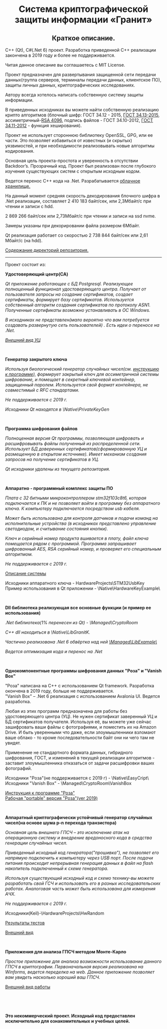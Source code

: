 <h1 align="center">Система криптографической защиты информации «Гранит»</h1>

<h2 align="center">Краткое описание.</h2>

<p align="left">
C++ (Qt), C#(.Net 6) проект. Разработка приведенной С++ реализации закончена в 2019 году и более не поддерживается.<br>
</p>
<p align="left">
Читая данное описание вы соглашаетесь с MIT License.
</p>
<p align="left">
Проект предназначен для развертывания защищенной сети передачи данных(группа серверов, терминалы передачи данных, клиентское ПО), защиты личных данных, криптографических исследованиях.
</p>
<p align="left">
Автору всегда хотелось написать собственную систему защиты информации.
</p>
<p align="left">
В приведенных исходниках вы можете найти собственную реализацию крипто алгоритмов
(блочный шифр: ГОСТ 34.12 - 2015, <a href="./Doc/CipherMode/CipherMode.md">ГОСТ 34.13-2015</a>, ассиметричный-<a href="./Doc/RSA/Rsa.md">RSA 4096</a>, подпись файлов - ГОСТ 34.10-2012,
 <a href="./Doc/HashFunc/hash3411.md">ГОСТ 34.11-2012</a> - функция хеширования).
</p>
<p align="left">
Проект не использует стороннюю библиотеку OpenSSL, GPG, или ее части. Это позволяет избавиться от известных (и скрытых) уязвимостей, и при необходимости реализовывать новые алгоритмы кодирования.
</p>
<p align="left">
Основная цель проекта-простота и уверенность в отсутствии Backdoor’s. Прозрачный код. Проект был реализован после глубокого изучения существующих систем с открытым исходным кодом. 
</p>
<p align="left">
Ведется перенос С++ кода на .Net. 
Разрабатывается <a href="./Doc/CloudStorage/CloudStorage.md">облачное хранилище.</a>
</p>
<p align="left">
На данный момент средняя скорость декодирования блочного шифра в .Net реализации, составляет 2 410 183 байт/сек, или 2,3Мбайт/с при чтении и записи с hdd. 
</p>
<p align="left">
2 869 266 байт/сек или 2,73Мбайт/с при чтении и записи на ssd nvme.
</p>
<p align="left">
Замеры указаны при декорировании файла размером 6Мбайт.
</p>
<p>
Qt реализация работает со скоростью 2 738 844 байт/сек или 2,61 Мбайт/с (на hdd).
</p>
<p align="left">
<a href="./Doc/DirInfo.md">
Содержание директорий репозитория.
</a>
<hr>
<p align="left">
Проект состоит из:
  <p align="left">
  <strong>
  Удостоверяющий центр(CA)
  </strong>
  </p>
  <p><i>
  Qt приложение работающее с БД Postgresql. Реализующее полноценный функционал удостоверяющего центра. Получает от пользователя запросы на создание сертификатов, создает сертификаты, формирует базу сертификатов. Используется собственный алгоритм создания сертификатов по протоколу ASN1.
  Полученные сертификаты возможно устанавливать в ОС Windows.
  </p>
  <p> 
  В исходниках не представлен(мало вероятно что вам потребуется создавать развернутую сеть пользователей) . Есть идеи о переносе на .Net.
  </p>
  <p>
   <a href="./Doc/CA/CA.md">Внешний вид УЦ</a>
  </p>
  </i>
  <br>
   <p align="left">
  <strong>
   Генератор закрытого ключа
  </strong>
  </p>
  <p><i>
  Используя биологический генератор случайных чисел(см. <a href="./Doc/RoseM/QuickQuide.md">инструкцию к программе</a>), формирует закрытый ключ для ассиметричной системы шифрование, и помещает в секретный ключевой контейнер, защищенный паролем. Используется свой формат контейнера, не совместимый c RFC стандартами.
  </p>
   <p>
  Не поддерживается с 2019 г.
  </p>
  <p>
  Исходники Qt находятся в  \Native\PrivateKeyGen
  </p>
  <br>

  </p></i>
   <p align="left">
    <strong>
    Программа шифрования файлов
    </strong>
  </p>
  <p><i>
  Полноценная версия Qt программы, позволяющая шифровать и расшифровывать файлы полученный из распределенной сети. Использует БД  доверенных сертификатов(сформированную УЦ и размещенную в открытом источнике). Имеет механизм создания запросов на получение сертификатов в УЦ.
  </p>
  <p>
  Qt исходники удалены из текущего репозитория.  
  </p></i>
  <br>

   <p align="left">
   <strong>
   Аппаратно - программный комплекс  защиты ПО
   </strong>
  </p>
  <i>
  <p>
  Плата с 32 битными микроконтроллером stm32f103c8t6, которая подключается к ПК и не позволяет войти в программу без аппаратного ключа. К компьютеру подключается посредством usb кабеля.
  </p>
  <p>
  Может быть использована для контроля датчиков и подачи команд на исполнительные устройства (в исходниках представлено управление светодиодом, и считывание состояния кнопки).  
  </p>
  <p>
  Ключ и серийный номер продукта вшивается в плату,  файл ключа помещается рядом с программой. Программа запрашивает шифрованный AES, RSA серийный номер, и проверяет его специальным алгоритмом. 
  </p>
   <p>
  Не поддерживается с 2019 г.
  </p>
  </i>
  <p>
  <a href="./Doc/HardKey/Key.md">Описание системы</a>
  </p>
  <p>
   Исходники аппаратного ключа - HardwareProjects\STM32UsbKey<br> 
   Пример использования в Qt приложении - \Native\HardwareKeyExample\<br> 
  </p>
  <br>
  <p align="left">
     <strong>
     Dll библиотека реализующая все основные функции
    (и пример ее использования)
     </strong>
   </p>
   <p>
   <i>
    <p>
     .Net библиотека(1% перенесен из Qt) - \Managed\CryptoRoom
    </p>
    <p>
    С++ dll находиться в \Native\LibGranitK.
    </p>
    <p>
    Частично реализована .Net 6 обвёртка над ней 
    <a href="./Doc/LibExample/LibExample.md">
    \Managed\LibExample\ </a>
    </p>
    <p>
     Ведется оптимизация кода и перенос на .Net
    </p>
   </i>
   <br>
   <p align="left">
   <strong>
     Однокомпонентные программы шифрования данных "Роза" и "Vanish Box" 
   </strong>
  </p>
  <p>
  <p>
  "Роза" написана на C++ c использованием Qt framework. Разработка окончена в 2019 году, больше не поддерживается.<br>
 "Vanish Box" – .Net 6 реализация с использованием Avalonia UI. Ведется разработка.
  </p>
  Любая из этих программ предназначена для работы без удостоверяющего центра (УЦ). Не нужен сертификат заверенный УЦ и БД сертификатов получателя. Используя её, вы можете уже сейчас зашифровать ваши файлы с фотографиями, и поместить их на Amazon Drive. И быть уверенными что даже, если злоумышленники взломают ваше облако - то кроме последовательности байт они ни чего там не увидят.
  </p>
  <p>
  Применение не стандартного формата данных, гибридного шифрования, ГОСТ, и изменений в текущей реализации алгоритмов - заставит злоумышленника отказаться от задачи расшифровки ваших фотографий.
  </p>
  <p>
    Исходники  "Роза"(не поддерживается с 2019 г) - \Native\EasyCript\<br> 
    Исходники  "Vanish Box" - \Managed\CryptoRoom\VanishBox<br> 
  </p>
  <p> 
   <a href="./Doc/RoseM/QuickQuide.md ">Инструкция к программе "Роза"</a>
   <a href="./Binaries/Binaries.zip"><br>Рабочая "portable" версия "Роза"(ver 2019)</a>
  </p>
  <br>
   <p align="left">
   <strong>
     Аппаратный криптографически устойчивый генератор случайных чисел(на основе шума p-n перехода транзистора)
   </strong>
  </p>
  <i>
  <p>
  Основная цель внешнего ГПСЧ – это исключение атак на операционную систему и внедрение вредоносного кода в средства генерации случайных чисел. 
  </p>
  <p>
 Приведенный исходный код генератора("прошивка"), не позволяет его напрямую подключить к компьютеру через USB порт. После подачи питания происходит непрерывная генерация данных в файл на flash накопитель подключенный к схеме генератора. 
  </p>
  <p>
   Используя существующий исходный код и схемо технику-вы можете разработать свой ГСЧ и использовать его в разных исследовательских работах. Аналоговая часть может быть использована для измерения АЧХ.
  </p>
   <p>
  Не поддерживается с 2019 г.
  </p>
  </i>
  <p align="left">
  Исходники(Keil)-\HardwareProjects\HwRandom <br>
  <p>
  <a href="./Doc/Rnd/RndTests.md">Результаты тестов</a>
  </p>
 <a href="./Doc/Rnd/RndHw.md">Внешний вид</a>
  </p>
 <br>
</p>
<p align="left">
   <strong>
     Приложения для анализа ГПСЧ методом Монте-Карло
   </strong>
</p>
<p>
<i>
Простое приложение для анализа возможности использование данного ГПСЧ в криптографии.
Первоначальная версия реализована на Winforms, ведется переделка на web.
Данное приложение позволяет вам увидеть насколько хороший ваш ГПСЧ.
</i>
<p>
<a href="./Doc/Rnd/Rnd.md">Внешний вид работы</a>
</p>
</p>
<br>
<p align="left">
</p>
<br>
<b>
<p align="left">
Это некоммерческий проект. Исходный код предоставлен исключительно для ознакомительных и учебных целей. 
</p>


